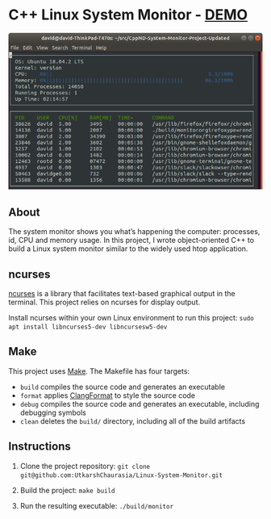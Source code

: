 # C++ Linux System Monitor - [DEMO](https://www.linkedin.com/posts/utkarshchaurasia_linux-cpp-oop-activity-6670235011100278784-6r2V)

![System Monitor](images/monitor.png)


## About
The system monitor shows you what’s happening the computer: processes, id, CPU and memory usage. In this project, I wrote object-oriented C++ to build a Linux system monitor similar to the widely used htop application.

## ncurses
[ncurses](https://www.gnu.org/software/ncurses/) is a library that facilitates text-based graphical output in the terminal. This project relies on ncurses for display output.

Install ncurses within your own Linux environment to run this project: `sudo apt install libncurses5-dev libncursesw5-dev`

## Make
This project uses [Make](https://www.gnu.org/software/make/). The Makefile has four targets:
* `build` compiles the source code and generates an executable
* `format` applies [ClangFormat](https://clang.llvm.org/docs/ClangFormat.html) to style the source code
* `debug` compiles the source code and generates an executable, including debugging symbols
* `clean` deletes the `build/` directory, including all of the build artifacts

## Instructions

1. Clone the project repository: `git clone git@github.com:UtkarshChaurasia/Linux-System-Monitor.git`

2. Build the project: `make build`

3. Run the resulting executable: `./build/monitor`
